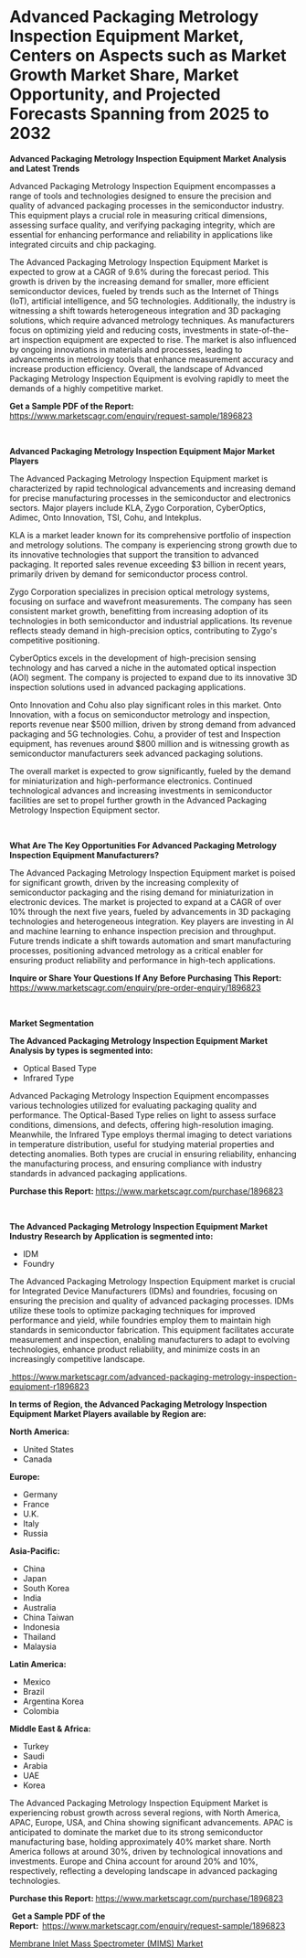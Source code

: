 <p><h1>Advanced Packaging Metrology Inspection Equipment Market, Centers on Aspects such as Market Growth Market Share, Market Opportunity, and Projected Forecasts Spanning from 2025 to 2032</h1></p><p><strong>Advanced Packaging Metrology Inspection Equipment Market Analysis and Latest Trends</strong></p>
<p><p>Advanced Packaging Metrology Inspection Equipment encompasses a range of tools and technologies designed to ensure the precision and quality of advanced packaging processes in the semiconductor industry. This equipment plays a crucial role in measuring critical dimensions, assessing surface quality, and verifying packaging integrity, which are essential for enhancing performance and reliability in applications like integrated circuits and chip packaging.</p><p>The Advanced Packaging Metrology Inspection Equipment Market is expected to grow at a CAGR of 9.6% during the forecast period. This growth is driven by the increasing demand for smaller, more efficient semiconductor devices, fueled by trends such as the Internet of Things (IoT), artificial intelligence, and 5G technologies. Additionally, the industry is witnessing a shift towards heterogeneous integration and 3D packaging solutions, which require advanced metrology techniques. As manufacturers focus on optimizing yield and reducing costs, investments in state-of-the-art inspection equipment are expected to rise. The market is also influenced by ongoing innovations in materials and processes, leading to advancements in metrology tools that enhance measurement accuracy and increase production efficiency. Overall, the landscape of Advanced Packaging Metrology Inspection Equipment is evolving rapidly to meet the demands of a highly competitive market.</p></p>
<p><strong>Get a Sample PDF of the Report:&nbsp;</strong> <a href="https://www.marketscagr.com/enquiry/request-sample/1896823?utm_campaign=2462&utm_medium=2&utm_source=Github&utm_content=ia&utm_term=01032025&utm_id=advanced-packaging-metrology-inspection-equipment">https://www.marketscagr.com/enquiry/request-sample/1896823</a></p>
<p>&nbsp;</p>
<p><strong>Advanced Packaging Metrology Inspection Equipment Major Market Players</strong></p>
<p><p>The Advanced Packaging Metrology Inspection Equipment market is characterized by rapid technological advancements and increasing demand for precise manufacturing processes in the semiconductor and electronics sectors. Major players include KLA, Zygo Corporation, CyberOptics, Adimec, Onto Innovation, TSI, Cohu, and Intekplus.</p><p>KLA is a market leader known for its comprehensive portfolio of inspection and metrology solutions. The company is experiencing strong growth due to its innovative technologies that support the transition to advanced packaging. It reported sales revenue exceeding $3 billion in recent years, primarily driven by demand for semiconductor process control.</p><p>Zygo Corporation specializes in precision optical metrology systems, focusing on surface and wavefront measurements. The company has seen consistent market growth, benefitting from increasing adoption of its technologies in both semiconductor and industrial applications. Its revenue reflects steady demand in high-precision optics, contributing to Zygo's competitive positioning.</p><p>CyberOptics excels in the development of high-precision sensing technology and has carved a niche in the automated optical inspection (AOI) segment. The company is projected to expand due to its innovative 3D inspection solutions used in advanced packaging applications.</p><p>Onto Innovation and Cohu also play significant roles in this market. Onto Innovation, with a focus on semiconductor metrology and inspection, reports revenue near $500 million, driven by strong demand from advanced packaging and 5G technologies. Cohu, a provider of test and Inspection equipment, has revenues around $800 million and is witnessing growth as semiconductor manufacturers seek advanced packaging solutions.</p><p>The overall market is expected to grow significantly, fueled by the demand for miniaturization and high-performance electronics. Continued technological advances and increasing investments in semiconductor facilities are set to propel further growth in the Advanced Packaging Metrology Inspection Equipment sector.</p></p>
<p>&nbsp;</p>
<p><strong>What Are The Key Opportunities For Advanced Packaging Metrology Inspection Equipment Manufacturers?</strong></p>
<p><p>The Advanced Packaging Metrology Inspection Equipment market is poised for significant growth, driven by the increasing complexity of semiconductor packaging and the rising demand for miniaturization in electronic devices. The market is projected to expand at a CAGR of over 10% through the next five years, fueled by advancements in 3D packaging technologies and heterogeneous integration. Key players are investing in AI and machine learning to enhance inspection precision and throughput. Future trends indicate a shift towards automation and smart manufacturing processes, positioning advanced metrology as a critical enabler for ensuring product reliability and performance in high-tech applications.</p></p>
<p><strong>Inquire or Share Your Questions If Any Before Purchasing This Report:</strong> <a href="https://www.marketscagr.com/enquiry/pre-order-enquiry/1896823?utm_campaign=2462&utm_medium=2&utm_source=Github&utm_content=ia&utm_term=01032025&utm_id=advanced-packaging-metrology-inspection-equipment">https://www.marketscagr.com/enquiry/pre-order-enquiry/1896823</a></p>
<p>&nbsp;</p>
<p><strong>Market Segmentation</strong></p>
<p><strong>The Advanced Packaging Metrology Inspection Equipment Market Analysis by types is segmented into:</strong></p>
<p><ul><li>Optical Based Type</li><li>Infrared Type</li></ul></p>
<p><p>Advanced Packaging Metrology Inspection Equipment encompasses various technologies utilized for evaluating packaging quality and performance. The Optical-Based Type relies on light to assess surface conditions, dimensions, and defects, offering high-resolution imaging. Meanwhile, the Infrared Type employs thermal imaging to detect variations in temperature distribution, useful for studying material properties and detecting anomalies. Both types are crucial in ensuring reliability, enhancing the manufacturing process, and ensuring compliance with industry standards in advanced packaging applications.</p></p>
<p><strong>Purchase this Report:&nbsp;</strong><a href="https://www.marketscagr.com/purchase/1896823?utm_campaign=2462&utm_medium=2&utm_source=Github&utm_content=ia&utm_term=01032025&utm_id=advanced-packaging-metrology-inspection-equipment">https://www.marketscagr.com/purchase/1896823</a></p>
<p>&nbsp;</p>
<p><strong>The Advanced Packaging Metrology Inspection Equipment Market Industry Research by Application is segmented into:</strong></p>
<p><ul><li>IDM</li><li>Foundry</li></ul></p>
<p><p>The Advanced Packaging Metrology Inspection Equipment market is crucial for Integrated Device Manufacturers (IDMs) and foundries, focusing on ensuring the precision and quality of advanced packaging processes. IDMs utilize these tools to optimize packaging techniques for improved performance and yield, while foundries employ them to maintain high standards in semiconductor fabrication. This equipment facilitates accurate measurement and inspection, enabling manufacturers to adapt to evolving technologies, enhance product reliability, and minimize costs in an increasingly competitive landscape.</p></p>
<p><a href="https://www.marketscagr.com/advanced-packaging-metrology-inspection-equipment-r1896823?utm_campaign=2462&utm_medium=2&utm_source=Github&utm_content=ia&utm_term=01032025&utm_id=advanced-packaging-metrology-inspection-equipment">&nbsp;https://www.marketscagr.com/advanced-packaging-metrology-inspection-equipment-r1896823</a></p>
<p><strong>In terms of Region, the Advanced Packaging Metrology Inspection Equipment Market Players available by Region are:</strong></p>
<p>
    <p> <strong> North America: </strong>
        <ul>
            <li>United States</li>
            <li>Canada</li>
        </ul>
        </p> 
    <p> <strong> Europe: </strong>
        <ul>
            <li>Germany</li>
            <li>France</li>
            <li>U.K.</li>
            <li>Italy</li>
            <li>Russia</li>
        </ul>
        </p> 
    <p> <strong> Asia-Pacific: </strong>
        <ul>
            <li>China</li>
            <li>Japan</li>
            <li>South Korea</li>
            <li>India</li>
            <li>Australia</li>
            <li>China Taiwan</li>
            <li>Indonesia</li>
            <li>Thailand</li>
            <li>Malaysia</li>
        </ul>
        </p> 
    <p> <strong> Latin America: </strong>
        <ul>
            <li>Mexico</li>
            <li>Brazil</li>
            <li>Argentina Korea</li>
            <li>Colombia</li>
        </ul>
        </p> 
    <p> <strong> Middle East & Africa: </strong>
        <ul>
            <li>Turkey</li>
            <li>Saudi</li>
            <li>Arabia</li>
            <li>UAE</li>
            <li>Korea</li>
        </ul>
    </p>
    </p>
<p><p>The Advanced Packaging Metrology Inspection Equipment Market is experiencing robust growth across several regions, with North America, APAC, Europe, USA, and China showing significant advancements. APAC is anticipated to dominate the market due to its strong semiconductor manufacturing base, holding approximately 40% market share. North America follows at around 30%, driven by technological innovations and investments. Europe and China account for around 20% and 10%, respectively, reflecting a developing landscape in advanced packaging technologies.</p></p>
<p><strong>Purchase this Report: </strong><a href="https://www.marketscagr.com/purchase/1896823?utm_campaign=2462&utm_medium=2&utm_source=Github&utm_content=ia&utm_term=01032025&utm_id=advanced-packaging-metrology-inspection-equipment">https://www.marketscagr.com/purchase/1896823</a></p>
<p>&nbsp;<strong>Get a Sample PDF of the Report:&nbsp;&nbsp;</strong><a href="https://www.marketscagr.com/enquiry/request-sample/1896823?utm_campaign=2462&utm_medium=2&utm_source=Github&utm_content=ia&utm_term=01032025&utm_id=advanced-packaging-metrology-inspection-equipment">https://www.marketscagr.com/enquiry/request-sample/1896823</a></p>
<p><strong></strong></p>
<p><p><a href="https://github.com/kathiestrine5ty/Market-Research-Report-List-1/blob/main/membrane-inlet-mass-spectrometer-mims-market.md?utm_campaign=2462&utm_medium=2&utm_source=Github&utm_content=ia&utm_term=01032025&utm_id=advanced-packaging-metrology-inspection-equipment">Membrane Inlet Mass Spectrometer (MIMS) Market</a></p></p>